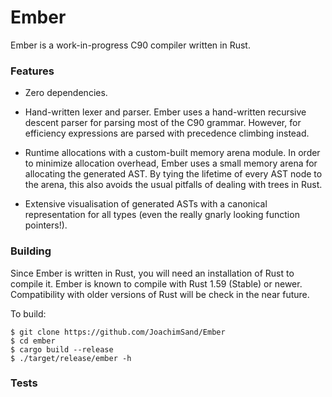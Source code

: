 # Ember 

Ember is a work-in-progress C90 compiler written in Rust. 

### Features
- Zero dependencies.

- Hand-written lexer and parser.
Ember uses a hand-written recursive descent parser for parsing most of the C90 grammar. However, for efficiency expressions are parsed with precedence climbing instead.

- Runtime allocations with a custom-built memory arena module.
In order to minimize allocation overhead, Ember uses a small memory arena for allocating the generated AST. By tying the lifetime of every AST node to the arena, this also avoids the usual pitfalls of dealing with trees in Rust.

- Extensive visualisation of generated ASTs with a canonical representation for all types (even the really gnarly looking function pointers!).

### Building

Since Ember is written in Rust, you will need an installation of Rust to compile it. Ember is known to compile with Rust 1.59 (Stable) or newer. Compatibility with older versions of Rust will be check in the near future.

To build:

```
$ git clone https://github.com/JoachimSand/Ember
$ cd ember
$ cargo build --release
$ ./target/release/ember -h
```

### Tests


